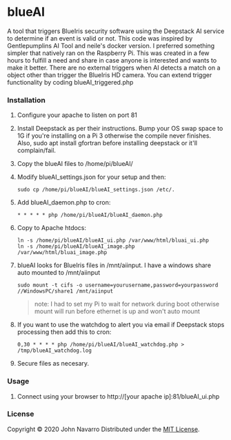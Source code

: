# blueAI

A tool that triggers BlueIris security software using the Deepstack AI service to determine if an event is valid or not. This code was inspired by Gentlepumplins AI Tool and neile's docker version. I preferred something simpler that natively ran on the Raspberry Pi. This was created in a few hours to fulfill a need and share in case anyone is interested and wants to make it better.
There are no external triggers when AI detects a match on a object other than trigger the BlueIris HD camera. You can extend trigger functionality by coding blueAI_triggered.php

### Installation

1. Configure your apache to listen on port 81
2. Install Deepstack as per their instructions. Bump your OS swap space to 1G if you're installing on a Pi 3 otherwise the compile never finishes. Also, sudo apt install gfortran before installing deepstack or it'll complain/fail.
3. Copy the blueAI files to /home/pi/blueAI/
4. Modify blueAI_settings.json for your setup and then:

   ```sudo cp /home/pi/blueAI/blueAI_settings.json /etc/.```

5. Add blueAI_daemon.php to cron:

   ```* * * * * php /home/pi/blueAI/blueAI_daemon.php```

6. Copy to Apache htdocs:

   ```
   ln -s /home/pi/blueAI/blueAI_ui.php /var/www/html/bluai_ui.php
   ln -s /home/pi/blueAI/blueAI_image.php /var/www/html/bluai_image.php
   ```

7. blueAI looks for BlueIris files in /mnt/aiinput. I have a windows share auto mounted to /mnt/aiinput

    ```sudo mount -t cifs -o username=yourusername,password=yourpassword //WindowsPC/share1 /mnt/aiinput```

    >note: I had to set my Pi to wait for network during boot otherwise mount will run before ethernet is up and won't auto mount

8. If you want to use the watchdog to alert you via email if Deepstack stops processing then add this to cron:

    ```0,30 * * * * php /home/pi/blueAI/blueAI_watchdog.php > /tmp/blueAI_watchdog.log```

9. Secure files as necesary.

### Usage

1. Connect using your browser to http://[your apache ip]:81/blueAI_ui.php

### License

Copyright &copy; 2020 John Navarro
Distributed under the [MIT License](http://www.opensource.org/licenses/mit-license.php).
